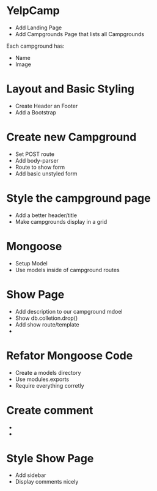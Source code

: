 # YelpCamp
* Add Landing Page
* Add Campgrounds Page that lists all Campgrounds

Each campground has:
* Name
* Image

# Layout and Basic Styling
* Create Header an Footer
* Add a Bootstrap

# Create new Campground
* Set POST route
* Add body-parser
* Route to show form
* Add basic unstyled form

# Style the campground page
* Add a better header/title
* Make campgrounds display in a grid

# Mongoose
* Setup Model
* Use models inside of campground routes 

# Show Page
* Add description to our campground mdoel
* Show db.colletion.drop()
* Add show route/template
* 
# Refator Mongoose Code
* Create a models directory
* Use modules.exports
* Require everything corretly

# Create comment
* 
* 

# Style Show Page
* Add sidebar
* Display comments nicely










